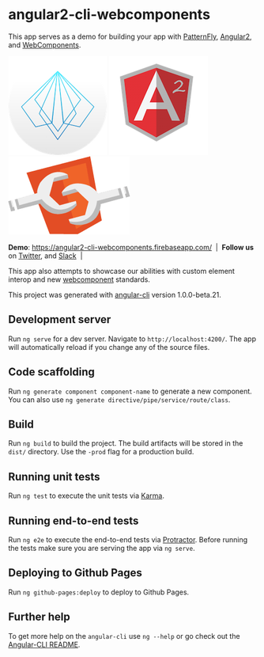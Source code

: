 # angular2-cli-webcomponents

This app serves as a demo for building your app with [PatternFly](http://patternfly.org/), [Angular2](https://angular.io/), and [WebComponents](http://webcomponents.org/).

![Image of PatternFly](https://raw.githubusercontent.com/patternfly-webcomponents/angular2-cli-webcomponents/master/icons/patternfly-orb.png)
![Image of Angular2](https://raw.githubusercontent.com/patternfly-webcomponents/angular2-cli-webcomponents/master/icons/ng2.png)
![Image of WebComponents](https://raw.githubusercontent.com/patternfly-webcomponents/angular2-cli-webcomponents/master/icons/webcomponents.png)

**Demo**: https://angular2-cli-webcomponents.firebaseapp.com/ &nbsp;|&nbsp; **Follow us** on
[Twitter](https://twitter.com/patternfly_des), and [Slack](https://patternfly.slack.com) &nbsp;|&nbsp;

This app also attempts to showcase our abilities with custom element interop and new [webcomponent](http://webcomponents.org/) standards.

This project was generated with [angular-cli](https://github.com/angular/angular-cli) version 1.0.0-beta.21.

## Development server
Run `ng serve` for a dev server. Navigate to `http://localhost:4200/`. The app will automatically reload if you change any of the source files.

## Code scaffolding

Run `ng generate component component-name` to generate a new component. You can also use `ng generate directive/pipe/service/route/class`.

## Build

Run `ng build` to build the project. The build artifacts will be stored in the `dist/` directory. Use the `-prod` flag for a production build.

## Running unit tests

Run `ng test` to execute the unit tests via [Karma](https://karma-runner.github.io).

## Running end-to-end tests

Run `ng e2e` to execute the end-to-end tests via [Protractor](http://www.protractortest.org/). 
Before running the tests make sure you are serving the app via `ng serve`.

## Deploying to Github Pages

Run `ng github-pages:deploy` to deploy to Github Pages.

## Further help

To get more help on the `angular-cli` use `ng --help` or go check out the [Angular-CLI README](https://github.com/angular/angular-cli/blob/master/README.md).